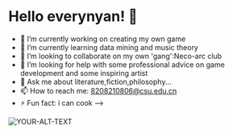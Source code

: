 # Hello everynyan! 👋



- 🔭 I’m currently working on creating my own game
- 🌱 I’m currently learning data mining and music theory
- 👯 I’m looking to collaborate on my own 'gang':Neco-arc club
- 🤔 I’m looking for help with some professional advice on game development and some inspiring artist
- 💬 Ask me about literature,fiction,philosophy...
- 📫 How to reach me: 8208210806@csu.edu.cn
- ⚡ Fun fact: i can cook
-->
<picture>
 <source media="(prefers-color-scheme: dark)" srcset="https://th.bing.com/th/id/OIP.1O30yJyJpb5U1SQzrxQ9GgHaHa?pid=ImgDet&rs=1">
 <source media="(prefers-color-scheme: light)" srcset="https://th.bing.com/th/id/OIP.1O30yJyJpb5U1SQzrxQ9GgHaHa?pid=ImgDet&rs=1">
 <img alt="YOUR-ALT-TEXT" src="YOUR-DEFAULT-IMAGE">
</picture>
